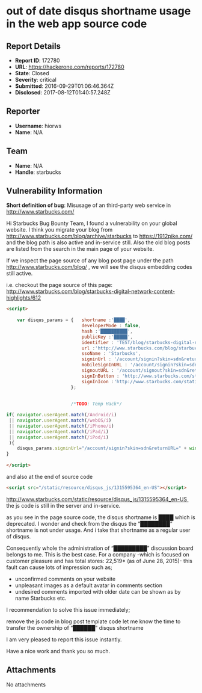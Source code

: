 # out of date disqus shortname usage in the web app source code

## Report Details
- **Report ID**: 172780
- **URL**: https://hackerone.com/reports/172780
- **State**: Closed
- **Severity**: critical
- **Submitted**: 2016-09-29T01:06:46.364Z
- **Disclosed**: 2017-08-12T01:40:57.248Z

## Reporter
- **Username**: hiorws
- **Name**: N/A

## Team
- **Name**: N/A
- **Handle**: starbucks

## Vulnerability Information
**Short definition of bug**: Misusage of an third-party web service in http://www.starbucks.com/

Hi Starbucks Bug Bounty Team, I found a vulnerability on your global website. I think you migrate your blog from http://www.starbucks.com/blog/archive/starbucks to https://1912pike.com/ and the blog path is also active and in-service still. Also the old blog posts are listed from the search in the main page of your website.

If we inspect the page source of any blog post page under the path http://www.starbucks.com/blog/ , we will see the disqus embedding codes still active.  

i.e. checkout the page source of this page:
http://www.starbucks.com/blog/starbucks-digital-network-content-highlights/612

```html
<script>
		
	var	disqus_params = {	shortname :'████', 
							developerMode : false, 
							hash :'██████████', 
							publicKey :'█████',
							identifier : 'TEST/blog/starbucks-digital-network-content-highlights/612',
							url :'http://www.starbucks.com/blog/starbucks-digital-network-content-highlights/612',
							ssoName : 'Starbucks',
							signinUrl : '/account/signin?skin=sdn&returnURL=/Disqus/CloseWindow',
							mobileSignInURL : '/account/signin?skin=sdn&returnURL=http://www.starbucks.com/blog/starbucks-digital-network-content-highlights/612',
							signoutURL : '/account/signout?skin=sdn&returnURL=/blog/starbucks-digital-network-content-highlights/612',
							signInButton : 'http://www.starbucks.com/static/images/signin.png', 
							signInIcon :'http://www.starbucks.com/static/images/sb-logo-16.gif'
						};
						
			
						/*TODO: Temp Hack*/

if( navigator.userAgent.match(/Android/i)
 || navigator.userAgent.match(/webOS/i)
 || navigator.userAgent.match(/iPhone/i)
 || navigator.userAgent.match(/iPad/i)
 || navigator.userAgent.match(/iPod/i)
 ){
	disqus_params.signinUrl="/account/signin?skin=sdn&returnURL=" + window.location.href;
}
	
</script>
```

and also at the end of source code

```html
<script src="/static/resource/disqus_js/1315595364_en-US"></script>
```

http://www.starbucks.com/static/resource/disqus_js/1315595364_en-US 
the js code is still in the server and in-service.

as you see in the page source code, the disqus shortname is ████ which is deprecated. I wonder and check from the disqus the “████████” shortname is not under usage. And i take that shortname as a regular user of disqus.  

Consequently whole the administration of “█████████” discussion board belongs to me. This is the best case. For a company -which is focused on customer pleasure and has total stores: 22,519* (as of June 28, 2015)- this fault can cause lots of impression such as;

- unconfirmed comments on your website
- unpleasant images as a default avatar in comments section
- undesired comments imported with older date can be shown as by name Starbucks etc.

I recommendation to solve this issue immediately;

remove the js code in blog post template code
let me know the time to transfer the ownership of “██████” disqus shortname

I am very pleased to report this issue instantly.

Have a nice work and thank you so much.


## Attachments
No attachments
